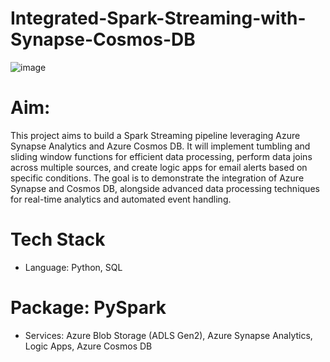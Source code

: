 # Integrated-Spark-Streaming-with-Synapse-Cosmos-DB
![image](https://github.com/user-attachments/assets/c3100250-b81a-4ec1-96d6-0db368c35e83)

# Aim:
This project aims to build a Spark Streaming pipeline leveraging Azure Synapse Analytics and Azure Cosmos DB. It will implement tumbling and sliding window functions for efficient data processing, perform data joins across multiple sources, and create logic apps for email alerts based on specific conditions. The goal is to demonstrate the integration of Azure Synapse and Cosmos DB, alongside advanced data processing techniques for real-time analytics and automated event handling.

# Tech Stack
* Language: Python, SQL
# Package: PySpark
* Services: Azure Blob Storage (ADLS Gen2), Azure Synapse Analytics, Logic Apps,
Azure Cosmos DB
